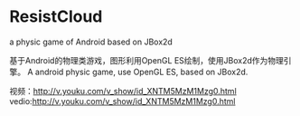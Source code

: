 # ResistCloud
a physic game of Android  based on JBox2d

基于Android的物理类游戏，图形利用OpenGL ES绘制，使用JBox2d作为物理引擎。
A android physic game, use OpenGL ES, based on JBox2d.

视频：http://v.youku.com/v_show/id_XNTM5MzM1Mzg0.html
vedio:http://v.youku.com/v_show/id_XNTM5MzM1Mzg0.html
